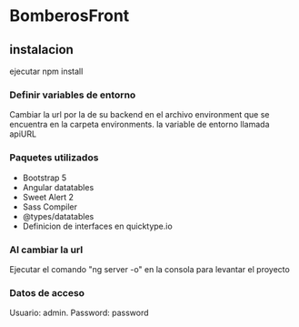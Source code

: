 # BomberosFront
## instalacion
ejecutar npm install
### Definir variables de entorno
Cambiar la url por la de su backend en el archivo environment que se encuentra en la carpeta environments. la variable de  entorno llamada apiURL

### Paquetes utilizados
- Bootstrap 5
- Angular datatables
- Sweet Alert 2
- Sass Compiler
- @types/datatables
- Definicion de interfaces en quicktype.io

### Al cambiar la url
Ejecutar el comando "ng server -o" en la consola para levantar el proyecto

### Datos de acceso
Usuario: admin. Password: password
